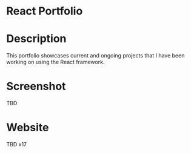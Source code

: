 # React Portfolio

# Description
This portfolio showcases current and ongoing projects that I have been working on using the React framework.

# Screenshot
TBD
# Website
TBD x17

